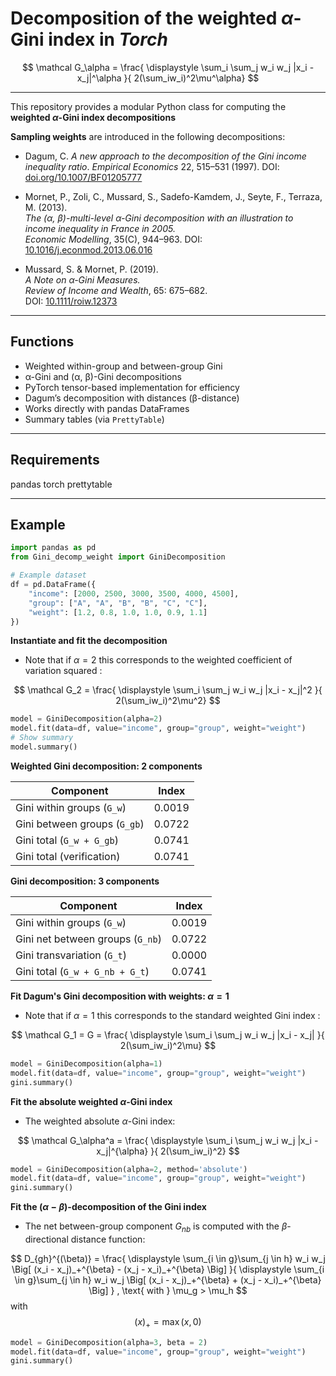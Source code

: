 # Decomposition of the weighted $\alpha$-Gini index in *Torch*

$$
\mathcal G_\alpha = 
\frac{
\displaystyle \sum_i \sum_j w_i w_j  |x_i - x_j|^\alpha
}{
2(\sum_iw_i)^2\mu^\alpha}
$$

---

This repository provides a modular Python class for computing the **weighted $\alpha$-Gini index decompositions** 

**Sampling weights** are introduced in the following decompositions: 

- Dagum, C. *A new approach to the decomposition of the Gini income inequality ratio*.
  *Empirical Economics* 22, 515–531 (1997).
  DOI: [doi.org/10.1007/BF01205777](https://link.springer.com/article/10.1007/BF01205777)

- Mornet, P., Zoli, C., Mussard, S., Sadefo-Kamdem, J., Seyte, F., Terraza, M. (2013).  
  *The (α, β)-multi-level α-Gini decomposition with an illustration to income inequality in France in 2005.*  
  *Economic Modelling*, 35(C), 944–963.
  DOI: [10.1016/j.econmod.2013.06.016](https://www.sciencedirect.com/science/article/abs/pii/S0264999313002332) 

- Mussard, S. & Mornet, P. (2019).  
  *A Note on α-Gini Measures.*  
  *Review of Income and Wealth*, 65: 675–682.  
  DOI: [10.1111/roiw.12373](https://doi.org/10.1111/roiw.12373)

---

## Functions

- Weighted within-group and between-group Gini 
- α-Gini and (α, β)-Gini decompositions  
- PyTorch tensor-based implementation for efficiency  
- Dagum’s decomposition with distances (β-distance)
- Works directly with pandas DataFrames  
- Summary tables (via `PrettyTable`)

---

## Requirements

pandas
torch
prettytable

---

## Example

```python
import pandas as pd
from Gini_decomp_weight import GiniDecomposition

# Example dataset
df = pd.DataFrame({
    "income": [2000, 2500, 3000, 3500, 4000, 4500],
    "group": ["A", "A", "B", "B", "C", "C"],
    "weight": [1.2, 0.8, 1.0, 1.0, 0.9, 1.1]
})
```

**Instantiate and fit the decomposition**

* Note that if $\alpha=2$ this corresponds to the weighted coefficient of variation squared :

$$
\mathcal G_2 = 
\frac{
\displaystyle \sum_i \sum_j w_i w_j  |x_i - x_j|^2
}{
2(\sum_iw_i)^2\mu^2}
$$

```python
model = GiniDecomposition(alpha=2)
model.fit(data=df, value="income", group="group", weight="weight")
# Show summary
model.summary()
```

**Weighted Gini decomposition: 2 components**

| Component                        | Index   |
|----------------------------------|----------|
| Gini within groups (`G_w`)       | 0.0019   |
| Gini between groups (`G_gb`)     | 0.0722   |
| Gini total (`G_w + G_gb`)        | 0.0741   |
| Gini total (verification)        | 0.0741   |

**Gini decomposition: 3 components**

| Component                        | Index   |
|----------------------------------|----------|
| Gini within groups (`G_w`)       | 0.0019   |
| Gini net between groups (`G_nb`) | 0.0722   |
| Gini transvariation (`G_t`)      | 0.0000   |
| Gini total (`G_w + G_nb + G_t`)  | 0.0741   |



**Fit Dagum's Gini decomposition with weights: $\alpha=1$**

* Note that if $\alpha=1$ this corresponds to the standard weighted Gini index :

$$
\mathcal G_1 = G = 
\frac{
\displaystyle \sum_i \sum_j w_i w_j  |x_i - x_j|
}{
2(\sum_iw_i)^2\mu}
$$


```python
model = GiniDecomposition(alpha=1)
model.fit(data=df, value="income", group="group", weight="weight")
gini.summary()
```

**Fit the absolute weighted $\alpha$-Gini index**

* The weighted absolute $\alpha$-Gini index:

$$
\mathcal G_\alpha^a = 
\frac{
\displaystyle \sum_i \sum_j w_i w_j  |x_i - x_j|^{\alpha}
}{
2(\sum_iw_i)^2}
$$


```python
model = GiniDecomposition(alpha=2, method='absolute')
model.fit(data=df, value="income", group="group", weight="weight")
gini.summary()
```

**Fit the $(\alpha-\beta)$-decomposition of the Gini index**

* The net between-group component $G_{nb}$ is computed with the $\beta$-directional distance function:

$$
D_{gh}^{(\beta)} =
\frac{
\displaystyle
\sum_{i \in g}\sum_{j \in h} w_i w_j
\Big[ (x_i - x_j)_+^{\beta} - (x_j - x_i)_+^{\beta} \Big]
}{
\displaystyle
\sum_{i \in g}\sum_{j \in h} w_i w_j
\Big[ (x_i - x_j)_+^{\beta} + (x_j - x_i)_+^{\beta} \Big]
} , \text{ with } \mu_g > \mu_h
$$
with
$$
(x)_+ = \max(x, 0)
$$

```python
model = GiniDecomposition(alpha=3, beta = 2)
model.fit(data=df, value="income", group="group", weight="weight")
gini.summary()
```
